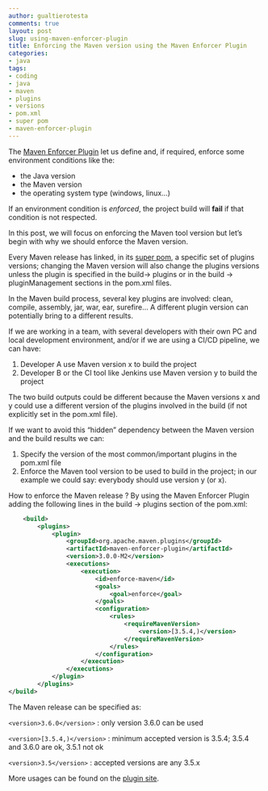 ```yaml
---
author: gualtierotesta
comments: true
layout: post
slug: using-maven-enforcer-plugin
title: Enforcing the Maven version using the Maven Enforcer Plugin
categories:
- java
tags:
- coding
- java
- maven
- plugins
- versions
- pom.xml
- super pom
- maven-enforcer-plugin
---
```




The [Maven Enforcer Plugin](https://maven.apache.org/enforcer/maven-enforcer-plugin ) let us define and, if required, enforce some environment conditions like the:

* the Java version
* the Maven version
* the operating system type (windows, linux…)

If an environment condition is *enforced*, the project build will **fail** if that condition is not respected.

In this post, we will focus on enforcing the Maven tool version but let’s begin with why we should enforce the Maven version.

Every Maven release has linked, in its [super pom](https://maven.apache.org/guides/introduction/introduction-to-the-pom.html#Super_POM), a specific set of plugins versions; changing the Maven version will also change the plugins versions unless the plugin is specified in the build→ plugins or in the build → pluginManagement sections in the pom.xml files.

In the Maven build process, several key plugins are involved: clean, compile, assembly, jar, war, ear, surefire… A different plugin version can potentially bring to a different results.

If we are working in a team, with several developers with their own PC and local development environment, and/or if we are using a CI/CD pipeline, we can have:

1. Developer A use Maven version x to build the project
2. Developer B or the CI tool like Jenkins use Maven version y to build the project

The two build outputs could be different because the Maven versions x and y could use a different version of the plugins involved in the build (if not explicitly set in the pom.xml file).

If we want to avoid this “hidden” dependency between the Maven version and the build results we can:

1. Specify the version of the most common/important plugins in the pom.xml file
2. Enforce the Maven tool version to be used to build in the project; in our example we could say: everybody should use version y (or x).

How to enforce the Maven release ? By using the  Maven Enforcer Plugin adding the following lines in the build → plugins section of the pom.xml:

``` xml
    <build>
        <plugins>
            <plugin>
                <groupId>org.apache.maven.plugins</groupId>
                <artifactId>maven-enforcer-plugin</artifactId>
                <version>3.0.0-M2</version>
                <executions>
                    <execution>
                        <id>enforce-maven</id>
                        <goals>
                            <goal>enforce</goal>
                        </goals>
                        <configuration>
                            <rules>
                                <requireMavenVersion>
                                    <version>[3.5.4,)</version>
                                </requireMavenVersion>
                            </rules>
                        </configuration>
                    </execution>
                </executions>
            </plugin>
        </plugins>
</build>
```

The Maven release can be specified as:

`<version>3.6.0</version>` : only version 3.6.0 can be used

`<version>[3.5.4,)</version>` : minimum accepted version is 3.5.4; 3.5.4 and 3.6.0 are ok, 3.5.1 not ok

`<version>3.5</version>` : accepted versions are any 3.5.x

More usages can be found on the [plugin site](https://maven.apache.org/enforcer/maven-enforcer-plugin/usage.html).

